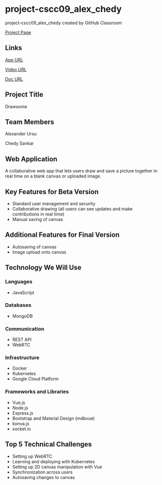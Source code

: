 # project-cscc09_alex_chedy

project-cscc09_alex_chedy created by GitHub Classroom

[Project Page](https://thierrysans.me/CSCC09/project/)

## Links

[App URL](https://drawsome.pictures)

[Video URL](https://youtu.be/-fjoRI7we1U)

[Doc URL](server/README.md)

## Project Title

Drawsome

## Team Members

Alexander Ursu

Chedy Sankar

## Web Application

A collaborative web app that lets users draw and save a picture together in real time on a blank canvas or uploaded image.

## Key Features for Beta Version

- Standard user management and security
- Collaborative drawing (all users can see updates and make contributions in real time)
- Manual saving of canvas

## Additional Features for Final Version

- Autosaving of canvas
- Image upload onto canvas

## Technology We Will Use

### Languages

- JavaScript

### Databases

- MongoDB

### Communication

- REST API
- WebRTC

### Infrastructure

- Docker
- Kubernetes
- Google Cloud Platform

### Frameworks and Libraries

- Vue.js
- Node.js
- Express.js
- Bootstrap and Material Design (mdbvue)
- konva.js
- socket.io

## Top 5 Technical Challenges

- Setting up WebRTC
- Learning and deploying with Kubernetes
- Setting up 2D canvas manipulation with Vue
- Synchronization across users
- Autosaving changes to canvas
